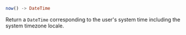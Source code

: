 ```julia
now() -> DateTime
```

Return a `DateTime` corresponding to the user's system time including the system timezone locale.

